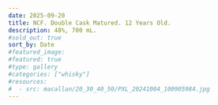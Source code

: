 ```yaml
---
date: 2025-09-20
title: NCF. Double Cask Matured. 12 Years Old.
description: 48%, 700 mL.
#sold_out: true
sort_by: Date
#featured_image: 
#featured: true
#type: gallery
#categories: ["whisky"]
#resources:
#  - src: macallan/20_30_40_50/PXL_20241004_100905984.jpg
---
```

